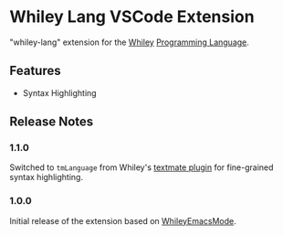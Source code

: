 # Whiley Lang VSCode Extension

"whiley-lang" extension for the [Whiley](http://whiley.org/) [Programming Language](https://github.com/Whiley).


## Features

- Syntax Highlighting

## Release Notes

### 1.1.0

Switched to `tmLanguage` from Whiley's [textmate plugin](https://github.com/Whiley/WhileySyntaxBundle) for fine-grained syntax highlighting.

### 1.0.0

Initial release of the extension based on [WhileyEmacsMode](https://github.com/Whiley/WhileyEmacsMode).

<!-- ### 1.0.1

Fixed issue #. -->
